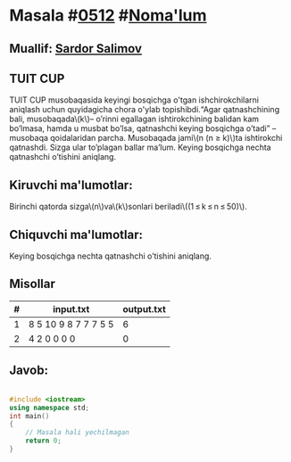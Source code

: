 
<h1>Masala #<a href="https://robocontest.uz/tasks/0512">0512</a> #<a href="https://robocontest.uz/tasks?category=1">Noma'lum</a></h1>
<h2> Muallif: <a href="https://robocontest.uz/profile/ds_forrest">Sardor Salimov</a></h2>
<h2>TUIT CUP</h2>
<p>TUIT CUP musobaqasida keyingi bosqichga o'tgan ishchirokchilarni aniqlash uchun quyidagicha chora o'ylab topishibdi.“Agar qatnashchining bali, musobaqada\(k\)– o’rinni egallagan ishtirokchining balidan kam bo’lmasa, hamda u musbat bo’lsa, qatnashchi keying bosqichga o’tadi” – musobaqa qoidalaridan parcha.
Musobaqada jami\(n (n ≥ k)\)ta ishtirokchi qatnashdi. Sizga ular to’plagan ballar ma’lum. Keying bosqichga nechta qatnashchi o’tishini aniqlang.</p>
<h2>Kiruvchi ma'lumotlar:</h2>
<p>Birinchi qatorda sizga\(n\)va\(k\)sonlari beriladi\((1 ≤ k ≤ n ≤ 50)\).</p>
<h2>Chiquvchi ma'lumotlar:</h2>
<p>Keying bosqichga nechta qatnashchi o’tishini aniqlang.</p>
<h2>Misollar</h2>
<table>
    <thead>
        <tr>
            <th>#</th>
            <th>input.txt</th>
            <th>output.txt</th>
        </tr>
    </thead>
    <tbody>
            <tr>
                <td>1</td>
                <td>8 5
10 9 8 7 7 7 5 5</td>
                <td>6</td>
            </tr>
            <tr>
                <td>2</td>
                <td>4 2
0 0 0 0</td>
                <td>0</td>
            </tr>
    </tbody>
    </table>
    
<h2>Javob:</h2>

######
```cpp
#include <iostream>
using namespace std;
int main()
{
    // Masala hali yechilmagan
    return 0;
}
```

